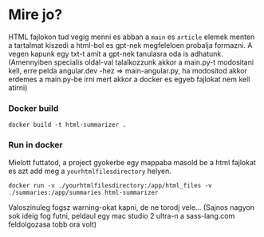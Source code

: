 # Mire jo?

HTML fajlokon tud vegig menni es abban a `main` es `article` elemek menten a tartalmat kiszedi a html-bol es gpt-nek megfeleloen probalja formazni.
A vegen kapunk egy txt-t amit a gpt-nek tanulasra oda is adhatunk.
(Amennyiben specialis oldal-val talalkozzunk akkor a main.py-t modositani kell, erre pelda angular.dev -hez => main-angular.py, 
ha modositod akkor erdemes a main.py-be irni mert akkor a docker es egyeb fajlokat nem kell atirni)

### Docker build

`docker build -t html-summarizer .`

### Run in docker

Mielott futtatod, a project gyokerbe egy mappaba masold be a html fajlokat es azt add meg a `yourhtmlfilesdirectory` helyen.

`docker run -v ./yourhtmlfilesdirectory:/app/html_files -v ./summaries:/app/summaries html-summarizer`

Valoszinuleg fogsz warning-okat kapni, de ne torodj vele... 
(Sajnos nagyon sok ideig fog futni, peldaul egy mac studio 2 ultra-n a sass-lang.com feldolgozasa tobb ora volt) 

